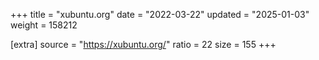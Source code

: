 +++
title = "xubuntu.org"
date = "2022-03-22"
updated = "2025-01-03"
weight = 158212

[extra]
source = "https://xubuntu.org/"
ratio = 22
size = 155
+++
